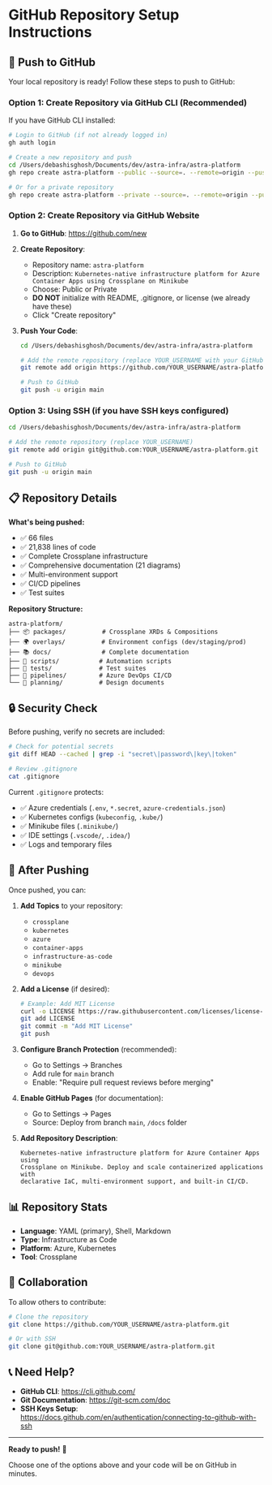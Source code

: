 # GitHub Repository Setup Instructions

## 🚀 Push to GitHub

Your local repository is ready! Follow these steps to push to GitHub:

### Option 1: Create Repository via GitHub CLI (Recommended)

If you have GitHub CLI installed:

```bash
# Login to GitHub (if not already logged in)
gh auth login

# Create a new repository and push
cd /Users/debashisghosh/Documents/dev/astra-infra/astra-platform
gh repo create astra-platform --public --source=. --remote=origin --push

# Or for a private repository
gh repo create astra-platform --private --source=. --remote=origin --push
```

### Option 2: Create Repository via GitHub Website

1. **Go to GitHub**: https://github.com/new

2. **Create Repository**:
   - Repository name: `astra-platform`
   - Description: `Kubernetes-native infrastructure platform for Azure Container Apps using Crossplane on Minikube`
   - Choose: Public or Private
   - **DO NOT** initialize with README, .gitignore, or license (we already have these)
   - Click "Create repository"

3. **Push Your Code**:
   ```bash
   cd /Users/debashisghosh/Documents/dev/astra-infra/astra-platform
   
   # Add the remote repository (replace YOUR_USERNAME with your GitHub username)
   git remote add origin https://github.com/YOUR_USERNAME/astra-platform.git
   
   # Push to GitHub
   git push -u origin main
   ```

### Option 3: Using SSH (if you have SSH keys configured)

```bash
cd /Users/debashisghosh/Documents/dev/astra-infra/astra-platform

# Add the remote repository (replace YOUR_USERNAME)
git remote add origin git@github.com:YOUR_USERNAME/astra-platform.git

# Push to GitHub
git push -u origin main
```

## 📋 Repository Details

**What's being pushed:**
- ✅ 66 files
- ✅ 21,838 lines of code
- ✅ Complete Crossplane infrastructure
- ✅ Comprehensive documentation (21 diagrams)
- ✅ Multi-environment support
- ✅ CI/CD pipelines
- ✅ Test suites

**Repository Structure:**
```
astra-platform/
├── 📦 packages/          # Crossplane XRDs & Compositions
├── 🌍 overlays/          # Environment configs (dev/staging/prod)
├── 📚 docs/              # Complete documentation
├── 🔧 scripts/           # Automation scripts
├── 🧪 tests/             # Test suites
├── 🚀 pipelines/         # Azure DevOps CI/CD
└── 📝 planning/          # Design documents
```

## 🔒 Security Check

Before pushing, verify no secrets are included:

```bash
# Check for potential secrets
git diff HEAD --cached | grep -i "secret\|password\|key\|token"

# Review .gitignore
cat .gitignore
```

Current `.gitignore` protects:
- ✅ Azure credentials (`.env`, `*.secret`, `azure-credentials.json`)
- ✅ Kubernetes configs (`kubeconfig`, `.kube/`)
- ✅ Minikube files (`.minikube/`)
- ✅ IDE settings (`.vscode/`, `.idea/`)
- ✅ Logs and temporary files

## 🎯 After Pushing

Once pushed, you can:

1. **Add Topics** to your repository:
   - `crossplane`
   - `kubernetes`
   - `azure`
   - `container-apps`
   - `infrastructure-as-code`
   - `minikube`
   - `devops`

2. **Add a License** (if desired):
   ```bash
   # Example: Add MIT License
   curl -o LICENSE https://raw.githubusercontent.com/licenses/license-templates/master/templates/mit.txt
   git add LICENSE
   git commit -m "Add MIT License"
   git push
   ```

3. **Configure Branch Protection** (recommended):
   - Go to Settings → Branches
   - Add rule for `main` branch
   - Enable: "Require pull request reviews before merging"

4. **Enable GitHub Pages** (for documentation):
   - Go to Settings → Pages
   - Source: Deploy from branch `main`, `/docs` folder

5. **Add Repository Description**:
   ```
   Kubernetes-native infrastructure platform for Azure Container Apps using 
   Crossplane on Minikube. Deploy and scale containerized applications with 
   declarative IaC, multi-environment support, and built-in CI/CD.
   ```

## 📊 Repository Stats

- **Language**: YAML (primary), Shell, Markdown
- **Type**: Infrastructure as Code
- **Platform**: Azure, Kubernetes
- **Tool**: Crossplane

## 🤝 Collaboration

To allow others to contribute:

```bash
# Clone the repository
git clone https://github.com/YOUR_USERNAME/astra-platform.git

# Or with SSH
git clone git@github.com:YOUR_USERNAME/astra-platform.git
```

## 📞 Need Help?

- **GitHub CLI**: https://cli.github.com/
- **Git Documentation**: https://git-scm.com/doc
- **SSH Keys Setup**: https://docs.github.com/en/authentication/connecting-to-github-with-ssh

---

**Ready to push!** 🚀

Choose one of the options above and your code will be on GitHub in minutes.
